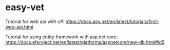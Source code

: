# easy-vet

Tutorial for web api with c#: https://docs.asp.net/en/latest/tutorials/first-web-api.html

Tutorial for using entity framework with asp.net core: https://docs.efproject.net/en/latest/platforms/aspnetcore/new-db.html#id5
